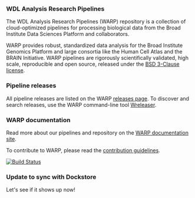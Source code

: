 
### WDL Analysis Research Pipelines

The WDL Analysis Research Pipelines (WARP) repository is a collection of cloud-optimized pipelines for processing biological data from the Broad Institute Data Sciences Platform and collaborators.

WARP provides robust, standardized data analysis for the Broad Institute Genomics Platform and large consortia like the Human Cell Atlas and the BRAIN Initiative. WARP pipelines are rigorously scientifically validated, high scale, reproducible and open source, released under the [BSD 3-Clause license](https://github.com/broadinstitute/warp/blob/master/LICENSE).

### Pipeline releases
All pipeline releases are listed on the WARP [releases page](https://github.com/broadinstitute/warp/releases). To discover and search releases, use the WARP command-line tool [Wreleaser](https://github.com/broadinstitute/warp/tree/develop/wreleaser).


### WARP documentation

Read more about our pipelines and repository on the [WARP documentation site](https://broadinstitute.github.io/warp/).

To contribute to WARP, please read the [contribution guidelines](https://broadinstitute.github.io/warp/docs/contribution/README).

[![Build Status](https://img.shields.io/github/workflow/status/broadinstitute/warp/Deploy%20WARP%20Website?label=Website&logo=github&style=flat-square)](https://github.com/broadinstitute/warp/actions?query=workflow%3A%22Deploy+WARP+Website%22)

### Update to sync with Dockstore
Let's see if it shows up now!

